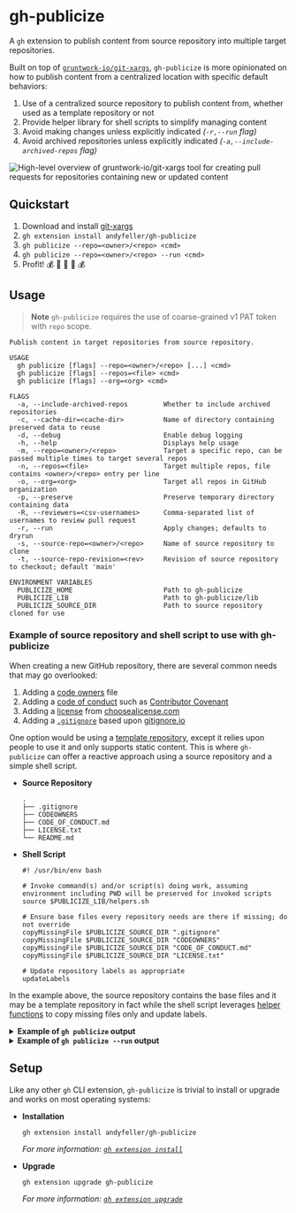# gh-publicize

A `gh` extension to publish content from source repository into multiple target repositories.

Built on top of [`gruntwork-io/git-xargs`](https://github.com/gruntwork-io/git-xargs/), `gh-publicize` is more
opinionated on how to publish content from a centralized location with specific default behaviors:

1. Use of a centralized source repository to publish content from, whether used as a template repository or not
1. Provide helper library for shell scripts to simplify managing content
1. Avoid making changes unless explicitly indicated _(`-r,--run` flag)_
1. Avoid archived repositories unless explicitly indicated _(`-a,--include-archived-repos` flag)_

![High-level overview of gruntwork-io/git-xargs tool for creating pull requests for repositories containing new or updated content](https://github.com/gruntwork-io/git-xargs/raw/master/docs/git-xargs-banner.png)

## Quickstart

1. Download and install [git-xargs](https://github.com/gruntwork-io/git-xargs/)
1. `gh extension install andyfeller/gh-publicize`
1. `gh publicize --repo=<owner>/<repo> <cmd>`
1. `gh publicize --repo=<owner>/<repo> --run <cmd>`
1. Profit! :moneybag: :money_with_wings: :money_mouth_face: :money_with_wings: :moneybag:

## Usage

> **Note**
> `gh-publicize` requires the use of coarse-grained v1 PAT token with `repo` scope.

```shell
Publish content in target repositories from source repository.

USAGE
  gh publicize [flags] --repo=<owner>/<repo> [...] <cmd>
  gh publicize [flags] --repos=<file> <cmd>
  gh publicize [flags] --org=<org> <cmd>

FLAGS
  -a, --include-archived-repos         Whether to include archived repositories
  -c, --cache-dir=<cache-dir>          Name of directory containing preserved data to reuse
  -d, --debug                          Enable debug logging
  -h, --help                           Displays help usage
  -m, --repo=<owner>/<repo>            Target a specific repo, can be passed multiple times to target several repos
  -n, --repos=<file>                   Target multiple repos, file contains <owner>/<repo> entry per line
  -o, --org=<org>                      Target all repos in GitHub organization
  -p, --preserve                       Preserve temporary directory containing data
  -R, --reviewers=<csv-usernames>      Comma-separated list of usernames to review pull request
  -r, --run                            Apply changes; defaults to dryrun
  -s, --source-repo=<owner>/<repo>     Name of source repository to clone
  -t, --source-repo-revision=<rev>     Revision of source repository to checkout; default 'main'

ENVIRONMENT VARIABLES
  PUBLICIZE_HOME                       Path to gh-publicize
  PUBLICIZE_LIB                        Path to gh-publicize/lib
  PUBLICIZE_SOURCE_DIR                 Path to source repository cloned for use
```

### Example of source repository and shell script to use with gh-publicize

When creating a new GitHub repository, there are several common needs that may go overlooked:

1. Adding a [code owners][github-codeowners] file
1. Adding a [code of conduct][github-code of conduct] such as [Contributor Covenant][contributor covenant]
1. Adding a [license][github-license] from [choosealicense.com][choosealicense]
1. Adding a [`.gitignore`][github-gitignore] based upon [gitignore.io][gitignore.io]

One option would be using a [template repository][github-template repository],
except it relies upon people to use it and only supports static content.  This
is where `gh-publicize` can offer a reactive approach using a source repository
and a simple shell script.

- **Source Repository**

  ```shell
  .
  ├── .gitignore
  ├── CODEOWNERS
  ├── CODE_OF_CONDUCT.md
  ├── LICENSE.txt
  └── README.md
  ```

- **Shell Script**

  ```shell
  #! /usr/bin/env bash
  
  # Invoke command(s) and/or script(s) doing work, assuming environment including PWD will be preserved for invoked scripts
  source $PUBLICIZE_LIB/helpers.sh
  
  # Ensure base files every repository needs are there if missing; do not override
  copyMissingFile $PUBLICIZE_SOURCE_DIR ".gitignore"
  copyMissingFile $PUBLICIZE_SOURCE_DIR "CODEOWNERS"
  copyMissingFile $PUBLICIZE_SOURCE_DIR "CODE_OF_CONDUCT.md"
  copyMissingFile $PUBLICIZE_SOURCE_DIR "LICENSE.txt"
  
  # Update repository labels as appropriate
  updateLabels
  ```

In the example above, the source repository contains the base files and it may be a template repository in fact while
the shell script leverages [helper functions](lib/helpers.sh) to copy missing files only and update labels.

<details>
  <summary>
    <b>Example of <code>gh publicize</code> output</b>
  </summary>
  <p>
    Running the shell script in dryrun mode:

    ```shell
    $ gh publicize --source-repo=andyfeller/template \
                  --repo=tinyfists/test-1 \
                  --repo=tinyfists/test-2 \
                  /Users/andyfeller/Documents/workspace/andyfeller/template/bin/00-base.sh 
    ```

    resulting in:

    ```shell
    Created temporary directory for caching data:  /var/folders/xb/svzskj1x77x3qsmwx1d84nqc0000gn/T/gh-publicizeXXX.1Po09C0v
    Cloning andyfeller/template, checking out main
    Cloning into '/var/folders/xb/svzskj1x77x3qsmwx1d84nqc0000gn/T/gh-publicizeXXX.1Po09C0v/_source-repo'...
    remote: Enumerating objects: 17, done.
    remote: Counting objects: 100% (17/17), done.
    remote: Compressing objects: 100% (12/12), done.
    Receiving objects: 100% (17/17), 5.64 KiB | 5.64 MiB/s, done.
    Resolving deltas: 100% (3/3), done.
    remote: Total 17 (delta 3), reused 13 (delta 2), pack-reused 0
    Already on 'main'
    Your branch is up to date with 'origin/main'.
    Executing git-xargs command
    [git-xargs] INFO[2023-07-29T01:37:48-04:00] git-xargs running...                         
    [git-xargs] INFO[2023-07-29T01:37:48-04:00] Dry run setting enabled. No local branches will be pushed and no PRs will be opened in Github 
    Processing repos [2/2] ███████████████████████████████████████████████ 100% | 2s

    Git-xargs run summary @ 2023-07-29 05:37:50.471082 +0000 UTC

    • Runtime in seconds: 2
    • Command supplied: [/Users/andyfeller/Documents/workspace/andyfeller/template/bin/00-base.sh]
    • Repo selection method: repo-flag


    All repos that were targeted for processing after filtering missing / malformed repos

    ┌─────────────────────────────────────────────────┐
    | Repo name | Repo URL                            |
    | test-1    | https://github.com/tinyfists/test-1 |
    | ----------------------------------------------- |
    | test-2    | https://github.com/tinyfists/test-2 |
    └─────────────────────────────────────────────────┘

    Repos that were successfully cloned to the local filesystem

    ┌─────────────────────────────────────────────────┐
    | Repo name | Repo URL                            |
    | test-2    | https://github.com/tinyfists/test-2 |
    | ----------------------------------------------- |
    | test-1    | https://github.com/tinyfists/test-1 |
    └─────────────────────────────────────────────────┘

    Repos that showed file changes to their working directory following command execution

    ┌─────────────────────────────────────────────────┐
    | Repo name | Repo URL                            |
    | test-2    | https://github.com/tinyfists/test-2 |
    | ----------------------------------------------- |
    | test-1    | https://github.com/tinyfists/test-1 |
    └─────────────────────────────────────────────────┘

    Repos whose local branch was not pushed because the --dry-run flag was set

    ┌─────────────────────────────────────────────────┐
    | Repo name | Repo URL                            |
    | test-2    | https://github.com/tinyfists/test-2 |
    | ----------------------------------------------- |
    | test-1    | https://github.com/tinyfists/test-1 |
    └─────────────────────────────────────────────────┘

    Repos whose specified branches did not exist on the remote, and so were first created locally

    ┌─────────────────────────────────────────────────┐
    | Repo name | Repo URL                            |
    | test-2    | https://github.com/tinyfists/test-2 |
    | ----------------------------------------------- |
    | test-1    | https://github.com/tinyfists/test-1 |
    └─────────────────────────────────────────────────┘
    ```
  </p>
</details>

<details>
  <summary>
    <b>Example of <code>gh publicize --run</code> output</b>
  </summary>
  <p>
    Running the shell script in run mode:

    ```shell
    $ ./gh publicize --run \
                    --source-repo=andyfeller/template \
                    --repo=tinyfists/test-1 \
                    --repo=tinyfists/test-2 \
                    /Users/andyfeller/Documents/workspace/andyfeller/template/bin/00-base.sh
    ```

    resulting in:

    ```shell
    Created temporary directory for caching data:  /var/folders/xb/svzskj1x77x3qsmwx1d84nqc0000gn/T/gh-publicizeXXX.Uspv6dG3
    Cloning andyfeller/template, checking out main
    Cloning into '/var/folders/xb/svzskj1x77x3qsmwx1d84nqc0000gn/T/gh-publicizeXXX.Uspv6dG3/_source-repo'...
    remote: Enumerating objects: 17, done.
    remote: Counting objects: 100% (17/17), done.
    remote: Compressing objects: 100% (12/12), done.
    remote: Total 17 (delta 3), reused 13 (delta 2), pack-reused 0
    Receiving objects: 100% (17/17), 5.64 KiB | 2.82 MiB/s, done.
    Resolving deltas: 100% (3/3), done.
    Already on 'main'
    Your branch is up to date with 'origin/main'.
    Executing git-xargs command
    [git-xargs] INFO[2023-07-29T01:38:07-04:00] git-xargs running...                         
    Processing repos [2/2] ███████████████████████████████████████████████ 100% | 4s

    Git-xargs run summary @ 2023-07-29 05:38:11.716495 +0000 UTC

    • Runtime in seconds: 4
    • Command supplied: [/Users/andyfeller/Documents/workspace/andyfeller/template/bin/00-base.sh]
    • Repo selection method: repo-flag


    All repos that were targeted for processing after filtering missing / malformed repos

    ┌─────────────────────────────────────────────────┐
    | Repo name | Repo URL                            |
    | test-1    | https://github.com/tinyfists/test-1 |
    | ----------------------------------------------- |
    | test-2    | https://github.com/tinyfists/test-2 |
    └─────────────────────────────────────────────────┘

    Repos that were successfully cloned to the local filesystem

    ┌─────────────────────────────────────────────────┐
    | Repo name | Repo URL                            |
    | test-2    | https://github.com/tinyfists/test-2 |
    | ----------------------------------------------- |
    | test-1    | https://github.com/tinyfists/test-1 |
    └─────────────────────────────────────────────────┘

    Repos that showed file changes to their working directory following command execution

    ┌─────────────────────────────────────────────────┐
    | Repo name | Repo URL                            |
    | test-2    | https://github.com/tinyfists/test-2 |
    | ----------------------------------------------- |
    | test-1    | https://github.com/tinyfists/test-1 |
    └─────────────────────────────────────────────────┘

    Repos whose specified branches did not exist on the remote, and so were first created locally

    ┌─────────────────────────────────────────────────┐
    | Repo name | Repo URL                            |
    | test-2    | https://github.com/tinyfists/test-2 |
    | ----------------------------------------------- |
    | test-1    | https://github.com/tinyfists/test-1 |
    └─────────────────────────────────────────────────┘

    Pull requests opened

    ┌────────────────────────────────────────────────────────┐
    | Repo name | Pull request URL                           |
    | test-2    | https://github.com/tinyfists/test-2/pull/1 |
    | ------------------------------------------------------ |
    | test-1    | https://github.com/tinyfists/test-1/pull/1 |
    └────────────────────────────────────────────────────────┘
    ```
  </p>
</details>

## Setup

Like any other `gh` CLI extension, `gh-publicize` is trivial to install or upgrade and works on most operating systems:

- **Installation**

  ```shell
  gh extension install andyfeller/gh-publicize
  ```
  
  _For more information: [`gh extension install`](https://cli.github.com/manual/gh_extension_install)_

- **Upgrade**

  ```shell
  gh extension upgrade gh-publicize
  ```

  _For more information: [`gh extension upgrade`](https://cli.github.com/manual/gh_extension_upgrade)_

[github-codeowners]: https://docs.github.com/en/github/creating-cloning-and-archiving-repositories/about-code-owners
[github-code of conduct]: https://docs.github.com/en/communities/setting-up-your-project-for-healthy-contributions/adding-a-code-of-conduct-to-your-project
[github-gitignore]: https://docs.github.com/en/get-started/getting-started-with-git/ignoring-files
[gitignore.io]: https://gitignore.io
[github-license]: https://docs.github.com/en/communities/setting-up-your-project-for-healthy-contributions/adding-a-license-to-a-repository
[github-template repository]: https://docs.github.com/en/repositories/creating-and-managing-repositories/creating-a-template-repository
[contributor covenant]: https://www.contributor-covenant.org/
[choosealicense]: https://choosealicense.com/

